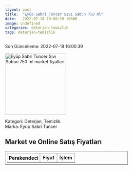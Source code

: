 ```yaml
---
layout: post
title:  "Eyüp Sabri Tuncer Sıvı Sabun 750 ml"
date:   2022-07-18 13:00:39 +0300
image: undefined
categories: deterjan-temizlik
tags: deterjan-temizlik
---
```


Son Güncelleme: 2022-07-18 16:00:39

<img src="undefined" width="200" alt="Eyüp Sabri Tuncer Sıvı Sabun 750 ml market fiyatları" />

Kategori: Deterjan, Temizlik
<br />
Marka: Eyüp Sabri Tuncer

<h2>Market ve Online Satış Fiyatları</h2>

<table border="1" style="padding: 5px;width:80%;">
  <tr>
    <td style="padding: 5px;"><strong>Perakendeci</strong></td>
    <td><strong>Fiyat</strong></td>
    <td><strong>İşlem</strong></td>
  </tr>
  
</table>
